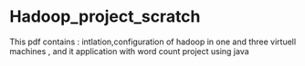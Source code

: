 # Hadoop_project_scratch
This pdf contains : intlation,configuration of hadoop in one and three virtuell machines , and it application with word count project using java 
